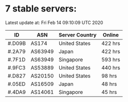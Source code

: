 # 7 stable servers:

Latest update at: Fri Feb 14 09:10:09 UTC 2020

| ID | ASN | Server Country | Online |
| -- | --- | -------------- | ------ |
| #.D09B | AS174 | United States | 422 hrs |
| #.2A79 | AS63949 | Japan | 422 hrs |
| #.7F1D | AS63949 | Singapore | 593 hrs |
| #.9FC3 | AS53889 | United States | 440 hrs |
| #.D827 | AS20150 | United States | 98 hrs |
| #.05ED | AS16509 | Japan | 48 hrs |
| #.4DA9 | AS14061 | Singapore | 45 hrs |

